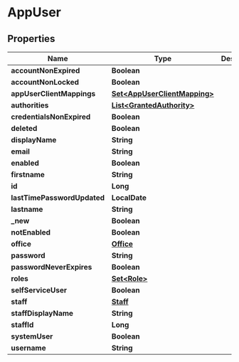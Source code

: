 

# AppUser


## Properties

| Name | Type | Description | Notes |
|------------ | ------------- | ------------- | -------------|
|**accountNonExpired** | **Boolean** |  |  [optional] |
|**accountNonLocked** | **Boolean** |  |  [optional] |
|**appUserClientMappings** | [**Set&lt;AppUserClientMapping&gt;**](AppUserClientMapping.md) |  |  [optional] |
|**authorities** | [**List&lt;GrantedAuthority&gt;**](GrantedAuthority.md) |  |  [optional] |
|**credentialsNonExpired** | **Boolean** |  |  [optional] |
|**deleted** | **Boolean** |  |  [optional] |
|**displayName** | **String** |  |  [optional] |
|**email** | **String** |  |  [optional] |
|**enabled** | **Boolean** |  |  [optional] |
|**firstname** | **String** |  |  [optional] |
|**id** | **Long** |  |  [optional] |
|**lastTimePasswordUpdated** | **LocalDate** |  |  [optional] |
|**lastname** | **String** |  |  [optional] |
|**_new** | **Boolean** |  |  [optional] |
|**notEnabled** | **Boolean** |  |  [optional] |
|**office** | [**Office**](Office.md) |  |  [optional] |
|**password** | **String** |  |  [optional] |
|**passwordNeverExpires** | **Boolean** |  |  [optional] |
|**roles** | [**Set&lt;Role&gt;**](Role.md) |  |  [optional] |
|**selfServiceUser** | **Boolean** |  |  [optional] |
|**staff** | [**Staff**](Staff.md) |  |  [optional] |
|**staffDisplayName** | **String** |  |  [optional] |
|**staffId** | **Long** |  |  [optional] |
|**systemUser** | **Boolean** |  |  [optional] |
|**username** | **String** |  |  [optional] |



